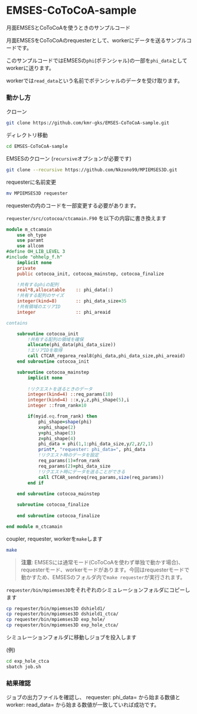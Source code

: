 # EMSES-CoToCoA-sample

月面EMSESとCoToCoAを使うときのサンプルコード

月面EMSESをCoToCoAのrequesterとして、workerにデータを送るサンプルコードです。

このサンプルコードではEMSESの`phi`(ポテンシャル)の一部を`phi_data`としてworkerに送ります。

workerでは`read_data`という名前でポテンシャルのデータを受け取ります。

### 動かし方

クローン

```bash
git clone https://github.com/kmr-gks/EMSES-CoToCoA-sample.git
```

ディレクトリ移動

```bash
cd EMSES-CoToCoA-sample
```

EMSESのクローン (`recursive`オプションが必要です)

```bash
git clone --recursive https://github.com/Nkzono99/MPIEMSES3D.git
```

requesterに名前変更

```bash
mv MPIEMSES3D requester
```

requesterの内のコードを一部変更する必要があります。

`requester/src/cotocoa/ctcamain.F90` を以下の内容に書き換えます

```fortran
module m_ctcamain
    use oh_type
    use paramt
    use allcom
#define OH_LIB_LEVEL 3
#include "ohhelp_f.h"
    implicit none
    private
    public cotocoa_init, cotocoa_mainstep, cotocoa_finalize

    !共有するphiの配列
    real*8,allocatable    :: phi_data(:)
    !共有する配列のサイズ
    integer(kind=8)       :: phi_data_size=35
    !共有領域のエリアID
    integer               :: phi_areaid

contains

    subroutine cotocoa_init
        !共有する配列の領域を確保
        allocate(phi_data(phi_data_size))
        !エリアIDを取得
        call CTCAR_regarea_real8(phi_data,phi_data_size,phi_areaid)
    end subroutine cotocoa_init

    subroutine cotocoa_mainstep
        implicit none
  
        !リクエストを送るときのデータ
        integer(kind=4) ::req_params(10)
        integer(kind=4) ::x,y,z,phi_shape(5),i
        integer ::from_rank=10

        if(myid.eq.from_rank) then
            phi_shape=shape(phi)
            x=phi_shape(2)
            y=phi_shape(3)
            z=phi_shape(4)
            phi_data = phi(1,1:phi_data_size,y/2,z/2,1)
            print*, "requester: phi_data=", phi_data
            !リクエスト時のデータを設定
            req_params(1)=from_rank
            req_params(2)=phi_data_size
            !リクエスト時にデータを送ることができる
            call CTCAR_sendreq(req_params,size(req_params))
        end if
  
    end subroutine cotocoa_mainstep

    subroutine cotocoa_finalize
  
    end subroutine cotocoa_finalize

end module m_ctcamain
```

coupler, requester, workerを`make`します

```bash
make
```

>  **注意**: EMSESには通常モード(CoToCoAを使わず単独で動かす場合)、requesterモード、workerモードがあります。今回はrequesterモードで動かすため、EMSESのフォルダ内で`make requester`が実行されます。


`requester/bin/mpiemses3D`をそれぞれのシミュレーションフォルダにコピーします

```bash
cp requester/bin/mpiemses3D dshield1/
cp requester/bin/mpiemses3D dshield1_ctca/
cp requester/bin/mpiemses3D exp_hole/
cp requester/bin/mpiemses3D exp_hole_ctca/
```

シミュレーションフォルダに移動しジョブを投入します

(例)

```bash
cd exp_hole_ctca
sbatch job.sh
```

### 結果確認

ジョブの出力ファイルを確認し、
requester: phi_data=
から始まる数値と
worker: read_data=
から始まる数値が一致していれば成功です。
